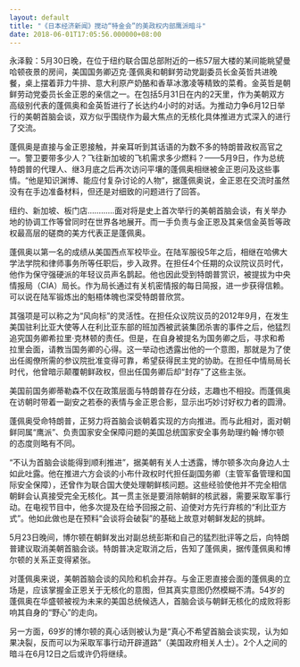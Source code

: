 ```yaml
---
layout: default
title: "《日本经济新闻》搅动“特金会”的美政权内部鹰派暗斗"
date: 2018-06-01T17:05:56.000000+08:00
---
```


永泽毅：5月30日晚，在位于纽约联合国总部附近的一栋57层大楼的某间能眺望曼哈顿夜景的房间，美国国务卿迈克·蓬佩奥和朝鲜劳动党副委员长金英哲共进晚餐，桌上摆着菲力牛排、意大利原产奶酪和香草冰激凌等精致的菜肴。金英哲是朝鲜劳动党委员长金正恩的亲信之一。在包括5月31日在内的2天里，作为美朝双方高级别代表的蓬佩奥和金英哲进行了长达约4小时的对话。为推动力争6月12日举行的美朝首脑会谈，双方似乎围绕作为最大焦点的无核化具体推进方式深入的进行了交流。

蓬佩奥是直接与金正恩接触，并亲耳听到其话语的为数不多的特朗普政权高官之一。警卫要带多少人？飞往新加坡的飞机需求多少燃料？——5月9日，作为总统特朗普的代理人、继3月底之后再次访问平壤的蓬佩奥相继被金正恩问及这些事情。“他是知识渊博、能应付复杂讨论的人物”，据蓬佩奥说，金正恩在交流时虽然没有在手边准备材料，但还是对细致的问题进行了回答。

纽约、新加坡、板门店…………面对将是史上首次举行的美朝首脑会谈，有关举办地的协调工作等曾同时在世界各地展开。而一手负责与金正恩及其亲信金英哲等政权最高层的磋商的美方代表正是蓬佩奥。

蓬佩奥以第一名的成绩从美国西点军校毕业。在陆军服役5年之后，相继在哈佛大学法学院和律师事务所等任职后，步入政界。在担任4个任期的众议院议员时代，他作为保守强硬派的年轻议员声名鹊起。他也因此受到特朗普赏识，被提拔为中央情报局（CIA）局长。作为局长通过有关机密情报的每日简报，进一步获得信赖。可以说在陆军锻炼出的魁梧体魄也深受特朗普欣赏。

其强项是可以称之为“风向标”的灵活性。在担任众议院议员的2012年9月，在发生美国驻利比亚大使等人在利比亚东部的班加西被武装集团杀害的事件之后，他猛烈追究国务卿希拉里·克林顿的责任。但是，在自身被提名为国务卿之后，寻求和希拉里会面，请教当国务卿的心得。这一举动也透露出他的一个意图，那就是为了使出任阁僚所需的参议院批准变得可靠，希望获得民主党的协助。在担任中情局局长时代，他曾暗示颠覆朝鲜政权，但出任国务卿后却“封存”了这些主张。

美国前国务卿蒂勒森不仅在政策层面与特朗普存在分歧，志趣也不相投。而蓬佩奥在访朝时带着一副安之若泰的表情与金正恩合影，显示出巧妙讨好权力者的圆滑。

蓬佩奥受命特朗普，正努力将首脑会谈朝着实现的方向推进。而与此相对，面对朝鲜同属“鹰派”、负责国家安全保障问题的美国总统国家安全事务助理约翰·博尔顿的态度则略有不同。

“不认为首脑会谈能得到顺利推进”，据美朝有关人士透露，博尔顿多次向身边人士如此吐露。他在推进六方会谈的小布什政权时代担任副国务卿（主管军备管理和国际安全保障），还曾作为联合国大使处理朝鲜核问题。这些经验使他并不完全相信朝鲜会认真接受完全无核化。其一贯主张是要消除朝鲜的核武器，需要采取军事行动。在电视节目中，他多次提及在给予回报之前、迫使对方先行弃核的“利比亚方式”。他如此做也是在预料“会谈将会破裂”的基础上故意对朝鲜发起的挑衅。

5月23日晚间，博尔顿在朝鲜发出对副总统彭斯和自己的猛烈批评等之后，向特朗普建议取消美朝首脑会谈。特朗普决定取消之后，告知了蓬佩奥，据传蓬佩奥和博尔顿的关系正变得紧张。

对蓬佩奥来说，美朝首脑会谈的风险和机会并存。与金正恩直接会面的蓬佩奥的立场是，应该掌握金正恩关于无核化的意图，但其真实意图仍然模糊不清。54岁的蓬佩奥在华盛顿被视为未来的美国总统候选人，首脑会谈与朝鲜无核化的成败将影响其自身的“野心”的走向。

另一方面，69岁的博尔顿的真心话则被认为是“真心不希望首脑会谈实现，认为如果决裂，反而可以为采取军事行动开辟道路”（美国政府相关人士）。2个人之间的暗斗在6月12日之后或许仍将继续。

